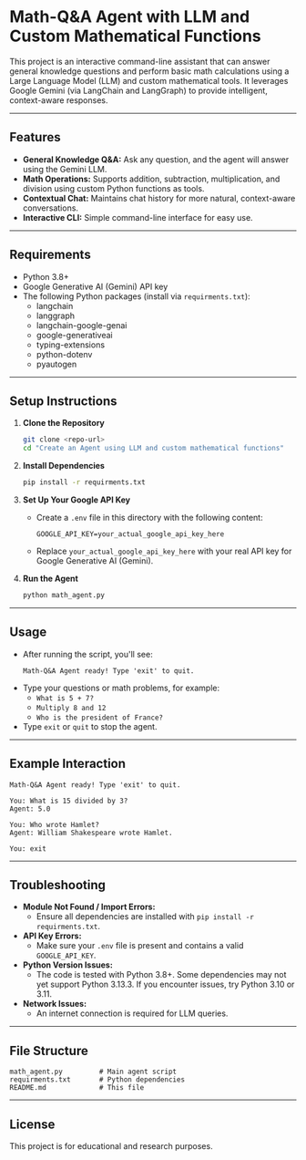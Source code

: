 # Math-Q&A Agent with LLM and Custom Mathematical Functions

This project is an interactive command-line assistant that can answer general knowledge questions and perform basic math calculations using a Large Language Model (LLM) and custom mathematical tools. It leverages Google Gemini (via LangChain and LangGraph) to provide intelligent, context-aware responses.

---

## Features

- **General Knowledge Q&A:** Ask any question, and the agent will answer using the Gemini LLM.
- **Math Operations:** Supports addition, subtraction, multiplication, and division using custom Python functions as tools.
- **Contextual Chat:** Maintains chat history for more natural, context-aware conversations.
- **Interactive CLI:** Simple command-line interface for easy use.

---

## Requirements

- Python 3.8+
- Google Generative AI (Gemini) API key
- The following Python packages (install via `requirments.txt`):
  - langchain
  - langgraph
  - langchain-google-genai
  - google-generativeai
  - typing-extensions
  - python-dotenv
  - pyautogen

---

## Setup Instructions

1. **Clone the Repository**

   ```sh
   git clone <repo-url>
   cd "Create an Agent using LLM and custom mathematical functions"
   ```

2. **Install Dependencies**

   ```sh
   pip install -r requirments.txt
   ```

3. **Set Up Your Google API Key**

   - Create a `.env` file in this directory with the following content:
     ```
     GOOGLE_API_KEY=your_actual_google_api_key_here
     ```
   - Replace `your_actual_google_api_key_here` with your real API key for Google Generative AI (Gemini).

4. **Run the Agent**

   ```sh
   python math_agent.py
   ```

---

## Usage

- After running the script, you'll see:
  ```
  Math-Q&A Agent ready! Type 'exit' to quit.
  ```
- Type your questions or math problems, for example:
  - `What is 5 + 7?`
  - `Multiply 8 and 12`
  - `Who is the president of France?`
- Type `exit` or `quit` to stop the agent.

---

## Example Interaction

```
Math-Q&A Agent ready! Type 'exit' to quit.

You: What is 15 divided by 3?
Agent: 5.0

You: Who wrote Hamlet?
Agent: William Shakespeare wrote Hamlet.

You: exit
```

---

## Troubleshooting

- **Module Not Found / Import Errors:**
  - Ensure all dependencies are installed with `pip install -r requirments.txt`.
- **API Key Errors:**
  - Make sure your `.env` file is present and contains a valid `GOOGLE_API_KEY`.
- **Python Version Issues:**
  - The code is tested with Python 3.8+. Some dependencies may not yet support Python 3.13.3. If you encounter issues, try Python 3.10 or 3.11.
- **Network Issues:**
  - An internet connection is required for LLM queries.

---

## File Structure

```
math_agent.py         # Main agent script
requirments.txt       # Python dependencies
README.md             # This file
```

---

## License

This project is for educational and research purposes. 
